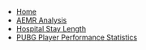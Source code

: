 <!-- docs/_sidebar.md -->

* [Home](/)
* [AEMR Analysis](/aemr.md)
* [Hospital Stay Length](/hospstaylength.md)
* [PUBG Player Performance Statistics](/pubg.md)
